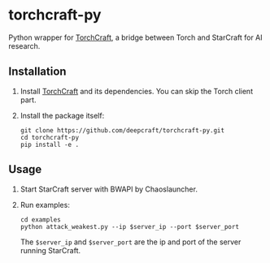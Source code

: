 # torchcraft-py

Python wrapper for [TorchCraft](https://github.com/TorchCraft/TorchCraft), a bridge between Torch and StarCraft for AI research.

## Installation

1. Install [TorchCraft](https://github.com/TorchCraft/TorchCraft) and its dependencies. You can skip the Torch client part. 

2. Install the package itself:
    ```
    git clone https://github.com/deepcraft/torchcraft-py.git
    cd torchcraft-py
    pip install -e .
    ```

## Usage
1. Start StarCraft server with BWAPI by Chaoslauncher.

2. Run examples:

    ```
    cd examples
    python attack_weakest.py --ip $server_ip --port $server_port
    ```
    
    The `$server_ip` and `$server_port` are the ip and port of the server running StarCraft.
